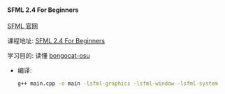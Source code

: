 #### SFML 2.4 For Beginners

[SFML 官网](https://www.sfml-dev.org/)

课程地址: [SFML 2.4 For Beginners](https://www.youtube.com/watch?v=axIgxBQVBg0&list=PL21OsoBLPpMOO6zyVlxZ4S4hwkY_SLRW9)

学习目的: 读懂 [bongocat-osu](https://github.com/kuroni/bongocat-osu)

- 编译:

  ```bash
  g++ main.cpp -o main -lsfml-graphics -lsfml-window -lsfml-system
  ```
